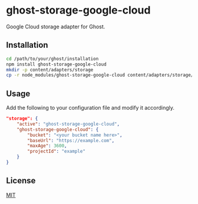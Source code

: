 # ghost-storage-google-cloud

Google Cloud storage adapter for Ghost.

## Installation

```bash
cd /path/to/your/ghost/installation
npm install ghost-storage-google-cloud
mkdir -p content/adapters/storage
cp -r node_modules/ghost-storage-google-cloud content/adapters/storage/ghost-storage-google-cloud
```

## Usage

Add the following to your configuration file and modify it accordingly.

```json
"storage": {
    "active": "ghost-storage-google-cloud",
    "ghost-storage-google-cloud": {
        "bucket": "<your bucket name here>",
        "baseUrl": "https://example.com",
        "maxAge": 3600,
        "projectId": "example"
    }
}
```

## License

[MIT](LICENSE.txt)
